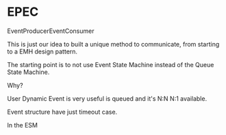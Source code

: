 # EPEC
EventProducerEventConsumer

This is just our idea to built a unique method to communicate, from starting to a EMH design pattern.

The starting point is to not use Event State Machine instead of the Queue State Machine.

Why? 

User Dynamic Event is very useful is queued and it's N:N N:1 available.

Event structure have just timeout case.

In the ESM
